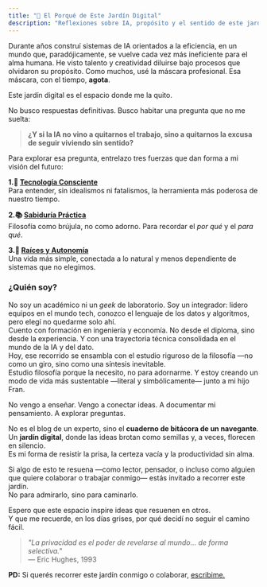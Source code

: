 ```yaml
---
title: "🌱 El Porqué de Este Jardín Digital"
description: "Reflexiones sobre IA, propósito y el sentido de este jardín digital."
---
```


Durante años construí sistemas de IA orientados a la eficiencia, en un mundo que, paradójicamente, se vuelve cada vez más ineficiente para el alma humana. He visto talento y creatividad diluirse bajo procesos que olvidaron su propósito. Como muchos, usé la máscara profesional. Esa máscara, con el tiempo, **agota**.

Este jardín digital es el espacio donde me la quito.

No busco respuestas definitivas. Busco habitar una pregunta que no me suelta:

> **¿Y si la IA no vino a quitarnos el trabajo, sino a quitarnos la excusa de seguir viviendo sin sentido?**

Para explorar esa pregunta, entrelazo tres fuerzas que dan forma a mi visión del futuro:

**1.🧠 [Tecnología Consciente](app://obsidian.md/Tecnolog%C3%ADa%20Consciente)**  
Para entender, sin idealismos ni fatalismos, la herramienta más poderosa de nuestro tiempo.

**2.📚 [Sabiduría Práctica](app://obsidian.md/Sabidur%C3%ADa%20Pr%C3%A1ctica)**  
Filosofía como brújula, no como adorno. Para recordar el _por qué_ y el _para qué_.

**3.🌿 [Raíces y Autonomía](app://obsidian.md/Ra%C3%ADces%20y%20Autonom%C3%ADa)**  
Una vida más simple, conectada a lo natural y menos dependiente de sistemas que no elegimos.

### **¿Quién soy?**

No soy un académico ni un _geek_ de laboratorio. Soy un integrador: lidero equipos en el mundo tech, conozco el lenguaje de los datos y algoritmos, pero elegí no quedarme solo ahí.  
Cuento con formación en ingeniería y economía. No desde el diploma, sino desde la experiencia. Y con una trayectoria técnica consolidada en el mundo de la IA y del dato.  
Hoy, ese recorrido se ensambla con el estudio riguroso de la filosofía —no como un giro, sino como una síntesis inevitable.  
Estudio filosofía porque la necesito, no para adornarme. Y estoy creando un modo de vida más sustentable —literal y simbólicamente— junto a mi hijo Fran.

No vengo a enseñar. Vengo a conectar ideas. A documentar mi pensamiento. A explorar preguntas.

No es el blog de un experto, sino el **cuaderno de bitácora de un navegante**.  
Un **jardín digital**, donde las ideas brotan como semillas y, a veces, florecen en silencio.  
Es mi forma de resistir la prisa, la certeza vacía y la productividad sin alma.

Si algo de esto te resuena —como lector, pensador, o incluso como alguien que quiere colaborar o trabajar conmigo— estás invitado a recorrer este jardín.  
No para admirarlo, sino para caminarlo.

Espero que este espacio inspire ideas que resuenen en otros.  
Y que me recuerde, en los días grises, por qué decidí no seguir el camino fácil.

> _"La privacidad es el poder de revelarse al mundo… de forma selectiva."_  
> — Eric Hughes, 1993

**PD:** Si querés recorrer este jardín conmigo o colaborar, [escribime.](mailto:fernandoequintana@icloud.com)
